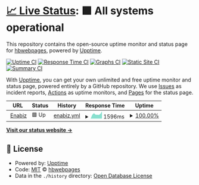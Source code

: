 # [📈 Live Status](https://hbwebpages.github.io/enabizuptime): <!--live status--> **🟩 All systems operational**

This repository contains the open-source uptime monitor and status page for [hbwebpages](https://hbwebpages.github.io/enabizuptime), powered by [Upptime](https://github.com/upptime/upptime).

[![Uptime CI](https://github.com/koj-co/upptime/workflows/Uptime%20CI/badge.svg)](https://github.com/koj-co/upptime/actions?query=workflow%3A%22Uptime+CI%22)
[![Response Time CI](https://github.com/koj-co/upptime/workflows/Response%20Time%20CI/badge.svg)](https://github.com/koj-co/upptime/actions?query=workflow%3A%22Response+Time+CI%22)
[![Graphs CI](https://github.com/koj-co/upptime/workflows/Graphs%20CI/badge.svg)](https://github.com/koj-co/upptime/actions?query=workflow%3A%22Graphs+CI%22)
[![Static Site CI](https://github.com/koj-co/upptime/workflows/Static%20Site%20CI/badge.svg)](https://github.com/koj-co/upptime/actions?query=workflow%3A%22Static+Site+CI%22)
[![Summary CI](https://github.com/koj-co/upptime/workflows/Summary%20CI/badge.svg)](https://github.com/koj-co/upptime/actions?query=workflow%3A%22Summary+CI%22)

With [Upptime](https://upptime.js.org), you can get your own unlimited and free uptime monitor and status page, powered entirely by a GitHub repository. We use [Issues](https://github.com/hbwebpages/enabizuptime/issues) as incident reports, [Actions](https://github.com/hbwebpages/enabizuptime/actions) as uptime monitors, and [Pages](https://hbwebpages.github.io/enabizuptime) for the status page.

<!--start: status pages-->
<!-- This summary is generated by Upptime (https://github.com/upptime/upptime) -->
<!-- Do not edit this manually, your changes will be overwritten -->
<!-- prettier-ignore -->
| URL | Status | History | Response Time | Uptime |
| --- | ------ | ------- | ------------- | ------ |
| <img alt="" src="https://favicons.githubusercontent.com/www.enabiz.gov.tr" height="13"> [Enabiz](https://www.enabiz.gov.tr) | 🟩 Up | [enabiz.yml](https://github.com/hbwebpages/enabizuptime/commits/HEAD/history/enabiz.yml) | <details><summary><img alt="Response time graph" src="./graphs/enabiz/response-time-week.png" height="20"> 1596ms</summary><br><a href="https://hbwebpages.github.io/enabizuptime/history/enabiz"><img alt="Response time 1906" src="https://img.shields.io/endpoint?url=https%3A%2F%2Fraw.githubusercontent.com%2Fhbwebpages%2Fenabizuptime%2FHEAD%2Fapi%2Fenabiz%2Fresponse-time.json"></a><br><a href="https://hbwebpages.github.io/enabizuptime/history/enabiz"><img alt="24-hour response time 1699" src="https://img.shields.io/endpoint?url=https%3A%2F%2Fraw.githubusercontent.com%2Fhbwebpages%2Fenabizuptime%2FHEAD%2Fapi%2Fenabiz%2Fresponse-time-day.json"></a><br><a href="https://hbwebpages.github.io/enabizuptime/history/enabiz"><img alt="7-day response time 1596" src="https://img.shields.io/endpoint?url=https%3A%2F%2Fraw.githubusercontent.com%2Fhbwebpages%2Fenabizuptime%2FHEAD%2Fapi%2Fenabiz%2Fresponse-time-week.json"></a><br><a href="https://hbwebpages.github.io/enabizuptime/history/enabiz"><img alt="30-day response time 1691" src="https://img.shields.io/endpoint?url=https%3A%2F%2Fraw.githubusercontent.com%2Fhbwebpages%2Fenabizuptime%2FHEAD%2Fapi%2Fenabiz%2Fresponse-time-month.json"></a><br><a href="https://hbwebpages.github.io/enabizuptime/history/enabiz"><img alt="1-year response time 1906" src="https://img.shields.io/endpoint?url=https%3A%2F%2Fraw.githubusercontent.com%2Fhbwebpages%2Fenabizuptime%2FHEAD%2Fapi%2Fenabiz%2Fresponse-time-year.json"></a></details> | <details><summary><a href="https://hbwebpages.github.io/enabizuptime/history/enabiz">100.00%</a></summary><a href="https://hbwebpages.github.io/enabizuptime/history/enabiz"><img alt="All-time uptime 99.86%" src="https://img.shields.io/endpoint?url=https%3A%2F%2Fraw.githubusercontent.com%2Fhbwebpages%2Fenabizuptime%2FHEAD%2Fapi%2Fenabiz%2Fuptime.json"></a><br><a href="https://hbwebpages.github.io/enabizuptime/history/enabiz"><img alt="24-hour uptime 100.00%" src="https://img.shields.io/endpoint?url=https%3A%2F%2Fraw.githubusercontent.com%2Fhbwebpages%2Fenabizuptime%2FHEAD%2Fapi%2Fenabiz%2Fuptime-day.json"></a><br><a href="https://hbwebpages.github.io/enabizuptime/history/enabiz"><img alt="7-day uptime 100.00%" src="https://img.shields.io/endpoint?url=https%3A%2F%2Fraw.githubusercontent.com%2Fhbwebpages%2Fenabizuptime%2FHEAD%2Fapi%2Fenabiz%2Fuptime-week.json"></a><br><a href="https://hbwebpages.github.io/enabizuptime/history/enabiz"><img alt="30-day uptime 99.77%" src="https://img.shields.io/endpoint?url=https%3A%2F%2Fraw.githubusercontent.com%2Fhbwebpages%2Fenabizuptime%2FHEAD%2Fapi%2Fenabiz%2Fuptime-month.json"></a><br><a href="https://hbwebpages.github.io/enabizuptime/history/enabiz"><img alt="1-year uptime 99.86%" src="https://img.shields.io/endpoint?url=https%3A%2F%2Fraw.githubusercontent.com%2Fhbwebpages%2Fenabizuptime%2FHEAD%2Fapi%2Fenabiz%2Fuptime-year.json"></a></details>

<!--end: status pages-->

[**Visit our status website →**](https://hbwebpages.github.io/enabizuptime)

## 📄 License

- Powered by: [Upptime](https://github.com/upptime/upptime)
- Code: [MIT](./LICENSE) © [hbwebpages](https://hbwebpages.github.io/enabizuptime)
- Data in the `./history` directory: [Open Database License](https://opendatacommons.org/licenses/odbl/1-0/)
